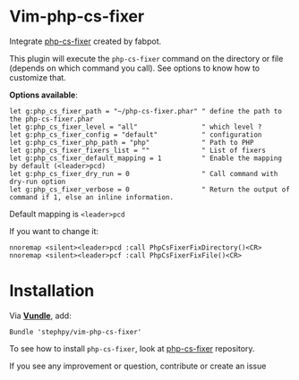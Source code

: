 Vim-php-cs-fixer
================

Integrate [php-cs-fixer](https://github.com/fabpot/PHP-CS-Fixer) created by fabpot.

This plugin will execute the `php-cs-fixer` command on the directory or file (depends on which command you call). See options to know how to customize that.

**Options available**:

```viml
let g:php_cs_fixer_path = "~/php-cs-fixer.phar" " define the path to the php-cs-fixer.phar
let g:php_cs_fixer_level = "all"                " which level ?
let g:php_cs_fixer_config = "default"           " configuration
let g:php_cs_fixer_php_path = "php"             " Path to PHP
let g:php_cs_fixer_fixers_list = ""             " List of fixers
let g:php_cs_fixer_default_mapping = 1          " Enable the mapping by default (<leader>pcd)
let g:php_cs_fixer_dry_run = 0                  " Call command with dry-run option
let g:php_cs_fixer_verbose = 0                  " Return the output of command if 1, else an inline information.
```

Default mapping is `<leader>pcd`

If you want to change it:

```viml
nnoremap <silent><leader>pcd :call PhpCsFixerFixDirectory()<CR>
nnoremap <silent><leader>pcf :call PhpCsFixerFixFile()<CR>
```

# Installation

Via **[Vundle](https://github.com/gmarik/vundle)**, add:

```viml
Bundle 'stephpy/vim-php-cs-fixer'
```

To see how to install `php-cs-fixer`, look at [php-cs-fixer](https://github.com/fabpot/PHP-CS-Fixer) repository.

If you see any improvement or question, contribute or create an issue

